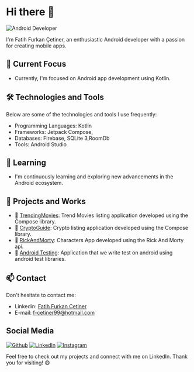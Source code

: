 <!-- Başlık -->
# Hi there 👋

![Android Developer](https://img.shields.io/badge/Android%20Developer-3DDC84?style=flat&logo=android&logoColor=white)

I'm Fatih Furkan Çetiner, an enthusiastic Android developer with a passion for creating mobile apps.

## 🔭 Current Focus
- Currently, I'm focused on Android app development using Kotlin.

## 🛠️ Technologies and Tools
Below are some of the technologies and tools I use frequently:
- Programming Languages: Kotlin
- Frameworks: Jetpack Compose,
- Databases: Firebase, SQLite 3,RoomDb
- Tools: Android Studio

## 🌱 Learning
- I'm continuously learning and exploring new advancements in the Android ecosystem.

## 💼 Projects and Works 
- 📱 [TrendingMovies](https://github.com/fatihCetiner/TrendingMovies): Trend Movies listing application developed using the Compose library.
- 📱 [CryptoGuide](https://github.com/fatihCetiner/ComposeCrypto): Crypto listing application developed using the Compose library.
- 📱 [RickAndMorty](https://github.com/fatihCetiner/RickAndMorty): Characters App developed using the Rick And Morty api.
- 📱 [Android Testing](https://github.com/fatihCetiner/AndroidTesting): Application that we write test on android using android test libraries.

## 📫 Contact 
Don't hesitate to contact me:
- Linkedin: [Fatih Furkan Çetiner](https://www.linkedin.com/in/fatih-furkan-%C3%A7etiner-174b3218a/)
- E-mail: f-cetiner99@hotmail.com

## Social Media
[![Github](https://img.shields.io/badge/Github-000?style=for-the-badge&labelColor=000&logo=Github&logoColor=white&link=https://github.com/fatihCetiner)](https://github.com/fatihCetiner)
[![LinkedIn](https://img.shields.io/badge/LinkedIn-0077B5?style=for-the-badge&logo=linkedin&logoColor=white&link=https://www.linkedin.com/in/fatih-furkan-%C3%A7etiner-174b3218a/)](https://www.linkedin.com/in/fatih-furkan-%C3%A7etiner-174b3218a/)
[![Instagram](https://img.shields.io/badge/Instagram-C13584?style=for-the-badge&labelColor=C13584&logo=instagram&logoColor=white&link=https://www.instagram.com/fatih_mobiledev/)](https://www.instagram.com/fatih_mobiledev/)

Feel free to check out my projects and connect with me on LinkedIn. Thank you for visiting! 😄







